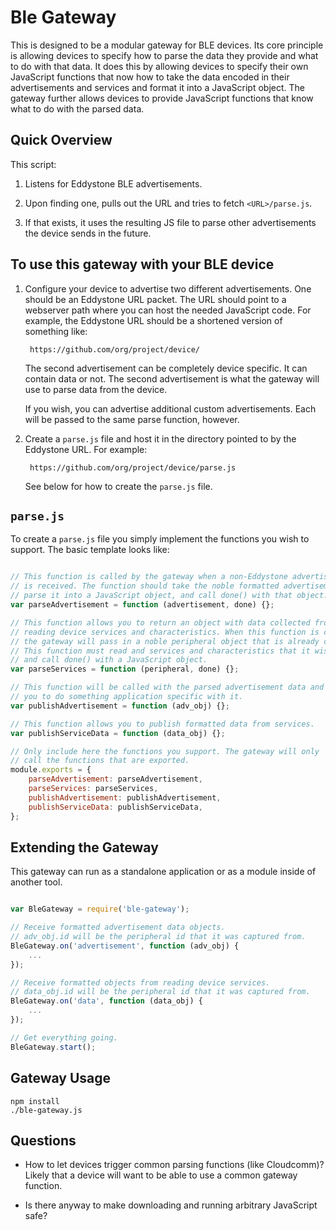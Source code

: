 Ble Gateway
====================

This is designed to be a modular gateway for BLE devices.
Its core principle is allowing devices to specify how to parse the data
they provide and what to do with that data.
It does this by allowing devices to specify their own JavaScript functions
that now how to take the data encoded in their advertisements and services
and format it into a JavaScript object. The gateway further allows devices
to provide JavaScript functions that know what to do with the parsed data.



Quick Overview
--------------

This script:

1. Listens for Eddystone BLE advertisements.

2. Upon finding one, pulls out the URL and tries to fetch `<URL>/parse.js`.

3. If that exists, it uses the resulting JS file to parse other advertisements
the device sends in the future.


To use this gateway with your BLE device
------------------------------------

1. Configure your device to advertise two different advertisements.
One should be an Eddystone URL packet. The URL should point to a webserver
path where you can host the needed JavaScript code. For example, the Eddystone
URL should be a shortened version of something like:

        https://github.com/org/project/device/

    The second advertisement can be completely device specific. It can contain
    data or not. The second advertisement is what the gateway will use
    to parse data from the device.

    If you wish, you can advertise additional custom advertisements. Each will
    be passed to the same parse function, however.

2. Create a `parse.js` file and host it in the directory pointed to by the
Eddystone URL. For example:

        https://github.com/org/project/device/parse.js

    See below for how to create the `parse.js` file.



`parse.js`
----------

To create a `parse.js` file you simply implement the functions you wish to
support. The basic template looks like:

```js

// This function is called by the gateway when a non-Eddystone advertisement
// is received. The function should take the noble formatted advertisement,
// parse it into a JavaScript object, and call done() with that object.
var parseAdvertisement = function (advertisement, done) {};

// This function allows you to return an object with data collected from
// reading device services and characteristics. When this function is called,
// the gateway will pass in a noble peripheral object that is already connected.
// This function must read and services and characteristics that it wishes to
// and call done() with a JavaScript object.
var parseServices = function (peripheral, done) {};

// This function will be called with the parsed advertisement data and allows
// you to do something application specific with it.
var publishAdvertisement = function (adv_obj) {};

// This function allows you to publish formatted data from services.
var publishServiceData = function (data_obj) {};

// Only include here the functions you support. The gateway will only
// call the functions that are exported.
module.exports = {
    parseAdvertisement: parseAdvertisement,
    parseServices: parseServices,
    publishAdvertisement: publishAdvertisement,
    publishServiceData: publishServiceData,
};
```


Extending the Gateway
---------------------

This gateway can run as a standalone application or as a module inside
of another tool.


```js

var BleGateway = require('ble-gateway');

// Receive formatted advertisement data objects.
// adv_obj.id will be the peripheral id that it was captured from.
BleGateway.on('advertisement', function (adv_obj) {
	...
});

// Receive formatted objects from reading device services.
// data_obj.id will be the peripheral id that it was captured from.
BleGateway.on('data', function (data_obj) {
	...
});

// Get everything going.
BleGateway.start();
```


Gateway Usage
-----

```
npm install
./ble-gateway.js
```

Questions
---------

- How to let devices trigger common parsing functions (like Cloudcomm)?
Likely that a device will want to be able to use a common gateway function.

- Is there anyway to make downloading and running arbitrary JavaScript safe?


